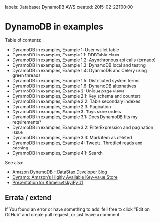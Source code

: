 labels: Databases
        DynamoDB
        AWS
created: 2015-02-22T00:00

# DynamoDB in examples

Table of contents:

- DynamoDB in examples, Example 1: User wallet table
- DynamoDB in examples, Example 1.1: DDBTable class
- DynamoDB in examples, Example 1.2: Asynchronous api calls (tornado)
- DynamoDB in examples, Example 1.3: DynamoDB local and testing
- DynamoDB in examples, Example 1.4: DyanmoDB and Celery using green threads
- DynamoDB in examples, Example 1.5: Distributed system terms
- DynamoDB in examples, Example 1.6: DynamoDB alternatives
- DynamoDB in examples, Example 2: Unique page views
- DynamoDB in examples, Example 2.1: Key schema and counters
- DynamoDB in examples, Example 2.2: Table secondary indexes
- DynamoDB in examples, Example 2.3: Pagination
- DynamoDB in examples, Example 3: Toys store orders
- DynamoDB in examples, Example 3.1: Does DynamoDB fits my requirements?
- DynamoDB in examples, Example 3.2: FilterExpression and pagination issue
- DynamoDB in examples, Example 3.3: Mark item as deleted
- DynamoDB in examples, Example 4: Tweets. Throttled reads and caching
- DynamoDB in examples, Example 4.1: Search

See also:

- [Amazon DynamoDB - DataStax Developer Blog](http://www.datastax.com/dev/blog/amazon-dynamodb)
- [Dynamo: Amazon’s Highly Available Key-value Store](http://s3.amazonaws.com/AllThingsDistributed/sosp/amazon-dynamo-sosp2007.pdf)
- [Presentation for KhmelnytskyiPy #1](http://nanvel.github.io/presentation_ddb)

## Errata / extend

If You found an error or have something to add, fell free to click "Edit on GitHub" and create pull request, or just leave a comment.
